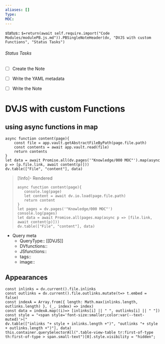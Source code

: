 ```yaml
---
aliases: []
Type: 
MOC:
---
```


status:: `$=return(await self.require.import("Code Modules/modulePB.js.md")).PBSingleNoteHeader(dv, "DVJS with custom Functions", "Status Tasks")`

###### Status Tasks
- [ ] Create the Note
- [ ] Write the YAML metadata
- [ ] Write the Note


# DVJS with custom Functions

## using async functions in map

```dataviewjs 
async function content(page){
    const file = app.vault.getAbstractFileByPath(page.file.path)
    const contents = await app.vault.read(file)
    return contents
}
let data = await Promise.all(dv.pages('"Knowledge/000 MOC"').map(async p => [p.file.link, await content(p)]))
dv.table(["File", "content"], data)
```

>[!info]- Rendered
>```dataviewjs
>async function content(page){
>    console.log(page)
>    let content = await dv.io.load(page.file.path)
>    return content
>}
>let pages = dv.pages('"Knowledge/000 MOC"')
>console.log(pages)
>let data = await Promise.all(pages.map(async p => [file.link, await content(p)]))
>dv.table(["File", "content"], data)
>
>```


- Query meta
    - QueryType:: [[DVJS]]
    - DVfunctions:: 
    - JSfunctions:: 
    - tags:: 
    - image:: 



## Appearances

```dataviewjs
const inlinks = dv.current().file.inlinks
const outlinks = dv.current().file.outlinks.mutate(t=> t.embed = false)
const indexA = Array.from({ length: Math.max(inlinks.length, outlinks.length) }, (_, index) => index)
const data = indexA.map((i)=> [inlinks[i] || " ", outlinks[i] || " "])
const style = "<span style='font-size:smaller;color:var(--text-muted)'>("
dv.table(["inlinks "+ style + inlinks.length +")", "outlinks "+ style + outlinks.length +")"], data)
this.container.querySelectorAll(".table-view-table tr:first-of-type th:first-of-type > span.small-text")[0].style.visibility = "hidden";
```

